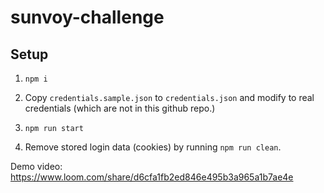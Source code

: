 # sunvoy-challenge

## Setup

1. `npm i`

1. Copy `credentials.sample.json` to `credentials.json` and modify to real credentials (which are not in this github repo.)

1. `npm run start`

1. Remove stored login data (cookies) by running `npm run clean`.

Demo video: https://www.loom.com/share/d6cfa1fb2ed846e495b3a965a1b7ae4e
